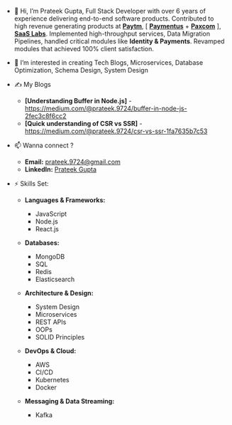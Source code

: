 - 👋 Hi, I’m Prateek Gupta, Full Stack Developer with over 6 years of experience delivering end-to-end software products.
      Contributed to high revenue generating products at [**Paytm**](https://paytm.com/), [ [**Paymentus**](https://www.paymentus.com/) + [**Paxcom**](https://paxcom.ai/) ], [**SaaS Labs**](https://www.saaslabs.co/).
      Implemented high-throughput services, Data Migration Pipelines, handled critical modules like **Identity & Payments**.
      Revamped modules that achieved 100% client satisfaction.
  
- 👀 I’m interested in creating Tech Blogs, Microservices, Database Optimization, Schema Design, System Design
- ✍️ My Blogs
     - **[Understanding Buffer in Node.js]** - https://medium.com/@prateek.9724/buffer-in-node-js-2fec3c8f6cc2
     - **[Quick understanding of CSR vs SSR]** - https://medium.com/@prateek.9724/csr-vs-ssr-1fa7635b7c53
- 📫 Wanna connect ?  
     - **Email:** [prateek.9724@gmail.com](mailto:prateek.9724@gmail.com)
     - **LinkedIn:** [Prateek Gupta](https://www.linkedin.com/in/prateekgupta24)

- ⚡ Skills Set:
    - **Languages & Frameworks:**
      - JavaScript
      - Node.js
      - React.js

    - **Databases:**
      - MongoDB
      - SQL
      - Redis
      - Elasticsearch

    - **Architecture & Design:**
      - System Design
      - Microservices
      - REST APIs
      - OOPs
      - SOLID Principles

    - **DevOps & Cloud:**
      - AWS
      - CI/CD
      - Kubernetes
      - Docker

    - **Messaging & Data Streaming:**
      - Kafka


